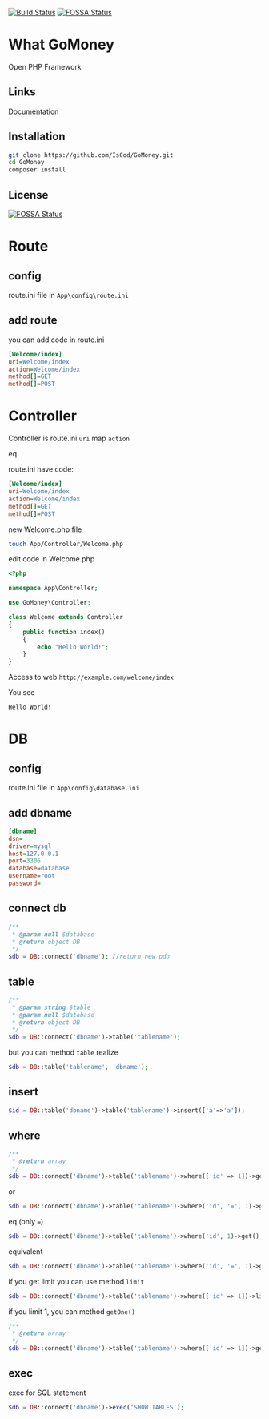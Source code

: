 [![Build Status](https://travis-ci.org/IsCod/GoMoney.svg?branch=master)](https://travis-ci.org/IsCod/GoMoney)
[![FOSSA Status](https://app.fossa.io/api/projects/git%2Bgithub.com%2FIsCod%2FGoMoney.svg?type=shield)](https://app.fossa.io/projects/git%2Bgithub.com%2FIsCod%2FGoMoney?ref=badge_shield)

# What GoMoney
Open PHP Framework 

## Links
[Documentation](https://iscod.github.io/GoMoney)

## Installation
```sh
git clone https://github.com/IsCod/GoMoney.git
cd GoMoney
composer install
```

## License
[![FOSSA Status](https://app.fossa.io/api/projects/git%2Bgithub.com%2FIsCod%2FGoMoney.svg?type=large)](https://app.fossa.io/projects/git%2Bgithub.com%2FIsCod%2FGoMoney?ref=badge_large)

# Route

## config

route.ini file in `App\config\route.ini` 

## add route 

you can add code in route.ini

```ini
[Welcome/index]
uri=Welcome/index
action=Welcome/index
method[]=GET
method[]=POST
```

# Controller

Controller is route.ini `uri` map `action`

eq.

route.ini have code:

```ini
[Welcome/index]
uri=Welcome/index
action=Welcome/index
method[]=GET
method[]=POST
```

new Welcome.php file

```sh
touch App/Controller/Welcome.php
```

edit code in  Welcome.php

```php
<?php

namespace App\Controller;

use GoMoney\Controller;

class Welcome extends Controller
{
    public function index()
    {
        echo "Hello World!";
    }
}
```

Access to web `http://example.com/welcome/index`

You see 

```
Hello World!
```

# DB

## config

route.ini file in `App\config\database.ini`

## add dbname

```ini
[dbname]
dsn=
driver=mysql
host=127.0.0.1
port=3306
database=database
username=root
password=
```

## connect db

```php
/**
 * @param null $database
 * @return object DB
 */
$db = DB::connect('dbname'); //return new pdo
```

## table

```php
/**
 * @param string $table
 * @param null $database
 * @return object DB
 */
$db = DB::connect('dbname')->table('tablename');
```

but you can method `table` realize

```php
$db = DB::table('tablename', 'dbname');
```

## insert

```php
$id = DB::table('dbname')->table('tablename')->insert(['a'=>'a']);
```

## where

```php
/**
 * @return array
 */
$db = DB::connect('dbname')->table('tablename')->where(['id' => 1])->get();
```

or 

```php
$db = DB::connect('dbname')->table('tablename')->where('id', '=', 1)->get();
```

eq (only `=`)

```php
$db = DB::connect('dbname')->table('tablename')->where('id', 1)->get();
```

equivalent

```php
$db = DB::connect('dbname')->table('tablename')->where('id', '=', 1)->get();
```

if you get limit you can use method `limit`

```php
$db = DB::connect('dbname')->table('tablename')->where(['id' => 1])->limit(1)->get();
```

if you limit 1, you can method `getOne()`

```php
/**
 * @return array
 */
$db = DB::connect('dbname')->table('tablename')->where(['id' => 1])->getOne();
```

## exec

exec for SQL statement

```php
$db = DB::connect('dbname')->exec('SHOW TABLES');
``` 
